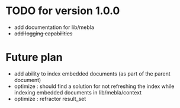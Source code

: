 TODO for version 1.0.0
==============

* add documentation for lib/mebla
* <strike>add logging capabilities</strike>

Future plan
=======

* add ability to index embedded documents (as part of the parent document)
* optimize : should find a solution for not refreshing the index while indexing embedded documents in lib/mebla/context
* optimize : refractor result_set